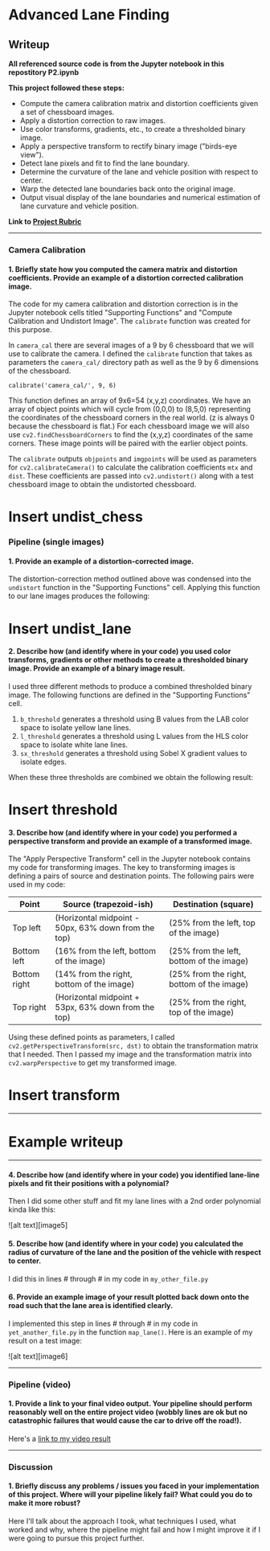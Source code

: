 # Advanced Lane Finding
## Writeup

**All referenced source code is from the Jupyter notebook in this repostitory P2.ipynb**

**This project followed these steps:**
* Compute the camera calibration matrix and distortion coefficients given a set of chessboard images.
* Apply a distortion correction to raw images.
* Use color transforms, gradients, etc., to create a thresholded binary image.
* Apply a perspective transform to rectify binary image ("birds-eye view").
* Detect lane pixels and fit to find the lane boundary.
* Determine the curvature of the lane and vehicle position with respect to center.
* Warp the detected lane boundaries back onto the original image.
* Output visual display of the lane boundaries and numerical estimation of lane curvature and vehicle position.

**Link to [Project Rubric](https://review.udacity.com/#!/rubrics/571/view)**

---

### Camera Calibration

#### 1. Briefly state how you computed the camera matrix and distortion coefficients. Provide an example of a distortion corrected calibration image.

The code for my camera calibration and distortion correction is in the Jupyter notebook cells titled "Supporting Functions" and "Compute Calibration and Undistort Image". The  `calibrate` function was created for this purpose.

In  `camera_cal` there are several images of a 9 by 6 chessboard that we will use to calibrate the camera. I defined the  `calibrate` function that takes as parameters the  `camera_cal/` directory path as well as the 9 by 6 dimensions of the chessboard.

```
calibrate('camera_cal/', 9, 6)
```

This function defines an array of 9x6=54 (x,y,z) coordinates. We have an array of object points which will cycle from (0,0,0) to (8,5,0) representing the coordinates of the chessboard corners in the real world. (z is always 0 because the chessboard is flat.) For each chessboard image we will also use  `cv2.findChessboardCorners` to find the (x,y,z) coordinates of the same corners. These image points will be paired with the earlier object points.

The `calibrate` outputs `objpoints` and `imgpoints` will be used as parameters for `cv2.calibrateCamera()` to calculate the calibration coefficients `mtx` and `dist`. These coefficients are passed into  `cv2.undistort()` along with a test chessboard image to obtain the undistorted chessboard.

# Insert undist_chess

### Pipeline (single images)

#### 1. Provide an example of a distortion-corrected image.

The distortion-correction method outlined above was condensed into the `undistort` function in the "Supporting Functions" cell. Applying  this function to our lane images produces the following:

# Insert undist_lane

#### 2. Describe how (and identify where in your code) you used color transforms, gradients or other methods to create a thresholded binary image.  Provide an example of a binary image result.

I used three different methods to produce a combined thresholded binary image. The following functions are defined in the "Supporting Functions" cell.
1. `b_threshold` generates a threshold using B values from the LAB color space to isolate yellow lane lines.
2. `l_threshold` generates a threshold using L values from the HLS color space to isolate white lane lines.
3. `sx_threshold` generates a threshold using Sobel X gradient values to isolate edges.

When these three thresholds are combined we obtain the following result:

# Insert threshold

#### 3. Describe how (and identify where in your code) you performed a perspective transform and provide an example of a transformed image.

The "Apply Perspective Transform" cell in the Jupyter notebook contains my code for transforming images. The key to transforming images is defining a pairs of source and destination points. The following pairs were used in my code:

Point | Source (trapezoid-ish) | Destination (square)
------------ | ------------- | -------------
Top left | (Horizontal midpoint - 50px, 63% down from the top) | (25% from the left, top of the image)
Bottom left | (16% from the left, bottom of the image) | (25% from the left, bottom of the image)
Bottom right | (14% from the right, bottom of the image) | (25% from the right, bottom of the image)
Top right | (Horizontal midpoint + 53px, 63% down from the top) | (25% from the right, top of the image)

Using these defined points as parameters, I called `cv2.getPerspectiveTransform(src, dst)` to obtain the transformation matrix that I needed. Then I passed my image and the transformation matrix into `cv2.warpPerspective` to get my transformed image.

# Insert transform


---
# Example writeup
---


#### 4. Describe how (and identify where in your code) you identified lane-line pixels and fit their positions with a polynomial?

Then I did some other stuff and fit my lane lines with a 2nd order polynomial kinda like this:

![alt text][image5]

#### 5. Describe how (and identify where in your code) you calculated the radius of curvature of the lane and the position of the vehicle with respect to center.

I did this in lines # through # in my code in `my_other_file.py`

#### 6. Provide an example image of your result plotted back down onto the road such that the lane area is identified clearly.

I implemented this step in lines # through # in my code in `yet_another_file.py` in the function `map_lane()`.  Here is an example of my result on a test image:

![alt text][image6]

---

### Pipeline (video)

#### 1. Provide a link to your final video output.  Your pipeline should perform reasonably well on the entire project video (wobbly lines are ok but no catastrophic failures that would cause the car to drive off the road!).

Here's a [link to my video result](./project_video.mp4)

---

### Discussion

#### 1. Briefly discuss any problems / issues you faced in your implementation of this project.  Where will your pipeline likely fail?  What could you do to make it more robust?

Here I'll talk about the approach I took, what techniques I used, what worked and why, where the pipeline might fail and how I might improve it if I were going to pursue this project further.  
